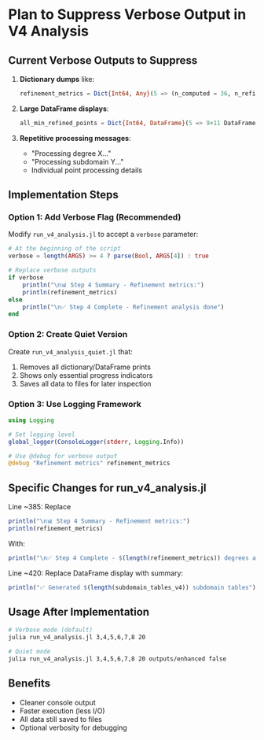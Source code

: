 # Plan to Suppress Verbose Output in V4 Analysis

## Current Verbose Outputs to Suppress

1. **Dictionary dumps** like:
   ```julia
   refinement_metrics = Dict{Int64, Any}(5 => (n_computed = 36, n_refined = 9, ...))
   ```

2. **Large DataFrame displays**:
   ```julia
   all_min_refined_points = Dict{Int64, DataFrame}(5 => 9×11 DataFrame...
   ```

3. **Repetitive processing messages**:
   - "Processing degree X..."
   - "Processing subdomain Y..."
   - Individual point processing details

## Implementation Steps

### Option 1: Add Verbose Flag (Recommended)

Modify `run_v4_analysis.jl` to accept a `verbose` parameter:

```julia
# At the beginning of the script
verbose = length(ARGS) >= 4 ? parse(Bool, ARGS[4]) : true

# Replace verbose outputs
if verbose
    println("\n📊 Step 4 Summary - Refinement metrics:")
    println(refinement_metrics)
else
    println("\n✅ Step 4 Complete - Refinement analysis done")
end
```

### Option 2: Create Quiet Version

Create `run_v4_analysis_quiet.jl` that:
1. Removes all dictionary/DataFrame prints
2. Shows only essential progress indicators
3. Saves all data to files for later inspection

### Option 3: Use Logging Framework

```julia
using Logging

# Set logging level
global_logger(ConsoleLogger(stderr, Logging.Info))

# Use @debug for verbose output
@debug "Refinement metrics" refinement_metrics
```

## Specific Changes for run_v4_analysis.jl

Line ~385: Replace
```julia
println("\n📊 Step 4 Summary - Refinement metrics:")
println(refinement_metrics)
```
With:
```julia
println("\n✅ Step 4 Complete - $(length(refinement_metrics)) degrees analyzed")
```

Line ~420: Replace DataFrame display with summary:
```julia
println("✅ Generated $(length(subdomain_tables_v4)) subdomain tables")
```

## Usage After Implementation

```bash
# Verbose mode (default)
julia run_v4_analysis.jl 3,4,5,6,7,8 20

# Quiet mode
julia run_v4_analysis.jl 3,4,5,6,7,8 20 outputs/enhanced false
```

## Benefits
- Cleaner console output
- Faster execution (less I/O)
- All data still saved to files
- Optional verbosity for debugging
